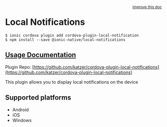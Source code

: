 <a style="float:right;font-size:12px;" href="http://github.com/ionic-team/ionic-native/edit/master/src/@ionic-native/plugins/local-notifications/index.ts#L425">
  Improve this doc
</a>

# Local Notifications

```
$ ionic cordova plugin add cordova-plugin-local-notification
$ npm install --save @ionic-native/local-notifications
```

## [Usage Documentation](https://ionicframework.com/docs/native/local-notifications/)

Plugin Repo: [https://github.com/katzer/cordova-plugin-local-notifications](https://github.com/katzer/cordova-plugin-local-notifications)

This plugin allows you to display local notifications on the device

## Supported platforms
- Android
- iOS
- Windows



